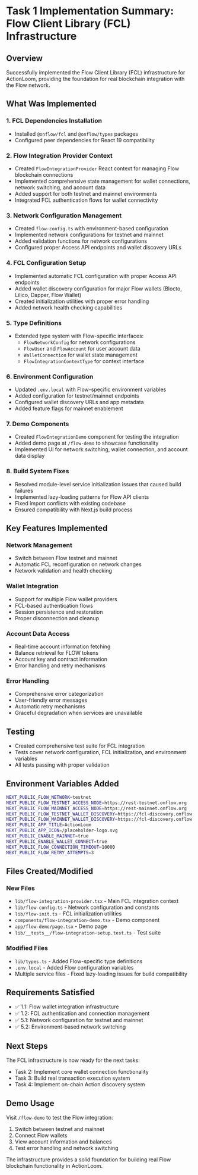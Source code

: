 # Task 1 Implementation Summary: Flow Client Library (FCL) Infrastructure

## Overview
Successfully implemented the Flow Client Library (FCL) infrastructure for ActionLoom, providing the foundation for real blockchain integration with the Flow network.

## What Was Implemented

### 1. FCL Dependencies Installation
- Installed `@onflow/fcl` and `@onflow/types` packages
- Configured peer dependencies for React 19 compatibility

### 2. Flow Integration Provider Context
- Created `FlowIntegrationProvider` React context for managing Flow blockchain connections
- Implemented comprehensive state management for wallet connections, network switching, and account data
- Added support for both testnet and mainnet environments
- Integrated FCL authentication flows for wallet connectivity

### 3. Network Configuration Management
- Created `flow-config.ts` with environment-based configuration
- Implemented network configurations for testnet and mainnet
- Added validation functions for network configurations
- Configured proper Access API endpoints and wallet discovery URLs

### 4. FCL Configuration Setup
- Implemented automatic FCL configuration with proper Access API endpoints
- Added wallet discovery configuration for major Flow wallets (Blocto, Lilico, Dapper, Flow Wallet)
- Created initialization utilities with proper error handling
- Added network health checking capabilities

### 5. Type Definitions
- Extended type system with Flow-specific interfaces:
  - `FlowNetworkConfig` for network configurations
  - `FlowUser` and `FlowAccount` for user account data
  - `WalletConnection` for wallet state management
  - `FlowIntegrationContextType` for context interface

### 6. Environment Configuration
- Updated `.env.local` with Flow-specific environment variables
- Added configuration for testnet/mainnet endpoints
- Configured wallet discovery URLs and app metadata
- Added feature flags for mainnet enablement

### 7. Demo Components
- Created `FlowIntegrationDemo` component for testing the integration
- Added demo page at `/flow-demo` to showcase functionality
- Implemented UI for network switching, wallet connection, and account data display

### 8. Build System Fixes
- Resolved module-level service initialization issues that caused build failures
- Implemented lazy-loading patterns for Flow API clients
- Fixed import conflicts with existing codebase
- Ensured compatibility with Next.js build process

## Key Features Implemented

### Network Management
- Switch between Flow testnet and mainnet
- Automatic FCL reconfiguration on network changes
- Network validation and health checking

### Wallet Integration
- Support for multiple Flow wallet providers
- FCL-based authentication flows
- Session persistence and restoration
- Proper disconnection and cleanup

### Account Data Access
- Real-time account information fetching
- Balance retrieval for FLOW tokens
- Account key and contract information
- Error handling and retry mechanisms

### Error Handling
- Comprehensive error categorization
- User-friendly error messages
- Automatic retry mechanisms
- Graceful degradation when services are unavailable

## Testing
- Created comprehensive test suite for FCL integration
- Tests cover network configuration, FCL initialization, and environment variables
- All tests passing with proper validation

## Environment Variables Added
```bash
NEXT_PUBLIC_FLOW_NETWORK=testnet
NEXT_PUBLIC_FLOW_TESTNET_ACCESS_NODE=https://rest-testnet.onflow.org
NEXT_PUBLIC_FLOW_MAINNET_ACCESS_NODE=https://rest-mainnet.onflow.org
NEXT_PUBLIC_FLOW_TESTNET_WALLET_DISCOVERY=https://fcl-discovery.onflow.org/testnet/authn
NEXT_PUBLIC_FLOW_MAINNET_WALLET_DISCOVERY=https://fcl-discovery.onflow.org/authn
NEXT_PUBLIC_APP_TITLE=ActionLoom
NEXT_PUBLIC_APP_ICON=/placeholder-logo.svg
NEXT_PUBLIC_ENABLE_MAINNET=true
NEXT_PUBLIC_ENABLE_WALLET_CONNECT=true
NEXT_PUBLIC_FLOW_CONNECTION_TIMEOUT=10000
NEXT_PUBLIC_FLOW_RETRY_ATTEMPTS=3
```

## Files Created/Modified

### New Files
- `lib/flow-integration-provider.tsx` - Main FCL integration context
- `lib/flow-config.ts` - Network configuration and constants
- `lib/flow-init.ts` - FCL initialization utilities
- `components/flow-integration-demo.tsx` - Demo component
- `app/flow-demo/page.tsx` - Demo page
- `lib/__tests__/flow-integration-setup.test.ts` - Test suite

### Modified Files
- `lib/types.ts` - Added Flow-specific type definitions
- `.env.local` - Added Flow configuration variables
- Multiple service files - Fixed lazy-loading issues for build compatibility

## Requirements Satisfied
- ✅ 1.1: Flow wallet integration infrastructure
- ✅ 1.2: FCL authentication and connection management
- ✅ 5.1: Network configuration for testnet and mainnet
- ✅ 5.2: Environment-based network switching

## Next Steps
The FCL infrastructure is now ready for the next tasks:
- Task 2: Implement core wallet connection functionality
- Task 3: Build real transaction execution system
- Task 4: Implement on-chain Action discovery system

## Demo Usage
Visit `/flow-demo` to test the Flow integration:
1. Switch between testnet and mainnet
2. Connect Flow wallets
3. View account information and balances
4. Test error handling and network switching

The infrastructure provides a solid foundation for building real Flow blockchain functionality in ActionLoom.